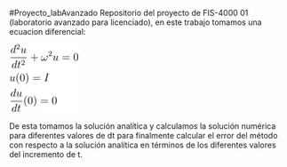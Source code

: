 #Proyecto_labAvanzado
Repositorio del proyecto de FIS-4000 01 (laboratorio avanzado para licenciado), 
en este trabajo tomamos una ecuacion diferencial:


![](/images/equation.png)


De esta tomamos la solución analítica y calculamos la solución numérica para diferentes
valores de dt para finalmente calcular el error del método con respecto a la solución
analítica en términos de los diferentes valores del incremento de t.
